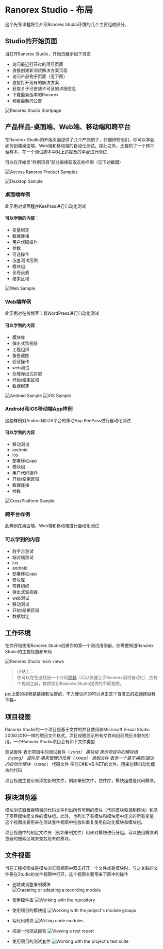 # Ranorex Studio - 布局

这个先导课程将会介绍Ranorex Studio环境的几个主要组成部分。

## Studio的开始页面

当打开Ranorex Studio，开始页展示如下页面

- 访问最近打开过的项目页面
- 直接创建新测试解决方案页面
- 访问产品例子页面（见下图）
- 直接打开现有的解决方案
- 获取关于已安装许可证的详细信息
- 下载最新版本的Ranorex 
- 观看最新的公告


![Ranorex Studio Startpage](http://p6g5m4isy.bkt.clouddn.com/image/layout/001-ranorex-studio-startpage.png-yellowWM)

## 产品样品-桌面端、Web端、移动端和跨平台

在Ranorex Studio的开始页面提供了几个产品例子，仔细研究他们，你可以学会如何创建桌面端、Web端和移动端的自动化测试。除此之外，还提供了一个跨平台样本，在一个测试脚本中对上述提及的平台进行测试

可以在开始页“样例项目”部分直接获取这些样例（见下述截图）

![Access Ranorex Product Samples](http://p6g5m4isy.bkt.clouddn.com/image/layout/002-ranorex-product-samples.png-whiteWM)

![Desktop Sample](http://p6g5m4isy.bkt.clouddn.com/image/layout/003-product-samples-desktop.png)

### 桌面端样例

此示例对桌面程序KeePass进行自动化测试       

#### 可以学到的内容：

- 变量绑定
- 数据连接
- 用户代码操作
- 参数
- 可选操作
- 嵌套测试用例
- 模块组
- 全局设置
- 结束区域

![Web Sample](https://raw.githubusercontent.com/taylortaurus/Rx_PicBed/master/compress/004-product-samples-web.png)

### Web端样例 

此示例对在线博客工具WordPress进行自动化测试

#### 可以学到的内容

- 模块库
- 弹出式监视器
- 工程组织
- 报告截图
- 验证操作
- web测试
- 处理弹出式彩蛋
- 开始/结束区域
- 数据绑定


![Android Sample](http://p6g5m4isy.bkt.clouddn.com/image/layout/005-product-samples-android.png)
![iOS Sample](http://p6g5m4isy.bkt.clouddn.com/image/layout/006-product-samples-ios.png)


### Android和iOS移动端App样例

这些样例对Android和iOS平台的移动App KeePass进行自动化测试

#### 可以学到的内容

- 移动测试
- android
- ios
- 部署移动app
- 模块组
- 用户代码操作
- 开始/结束区域
- 数据连接
- 参数

![CrossPlatform Sample](http://p6g5m4isy.bkt.clouddn.com/image/layout/007-product-samples-crossplatform.png)

### 跨平台样例

此样例在桌面端、Web端和移动端进行自动化测试

### 可以学到的内容

- 跨平台测试
- 端对端测试
- ios
- android
- 部署移动app
- 模块库
- 项目组织
- 弹出式监视器
- web测试
- 移动测试
- 开始/结束区域
- 数据绑定

## 工作环境

在你开始使用Ranorex Studio创建你的第一个测试用例前，你需要知道Ranorex Studio的主要视图和布局

![Ranorex Studio main views](http://p6g5m4isy.bkt.clouddn.com/image/layout/008-ranorex-studio-main-views.png-blackWM)


> 小贴士：  
> 你可以在在这找到一个介绍[视频][1]（可以快速上手Ranorex测试自动化）,在每个视频之前，你将学到Ranorex Studio提供的不同视图。

ps:上面的视频是链接到油管的，不方便访问的可以点击这个百度云的[视频][2]~~还没有下载~~~



## 项目视图

Ranorex Studio的一个项目是基于文件的并且使用和Microsoft Visual Studio 2008/2010一样的项目文件格式。项目视图显示所有文件和目前项目关联的引用。一个Ranorex Studio项目会有如下文件类型

测试套件  表示项目中的测试套件（*.rxtst）
模块组    表示项目中的模块组（*rxtmg）
控件库    用来管理UI元素（*.rxrep）
录制文件  表示一个基于捕获/回访的自动化模块（*.rxrec）
代码文件  任何C#和VB.NET的文件，用来创建自动化模块的代码

项目视图主要用来添加新的文件，例如录制文件，控件库，模块组或是代码模块。

## 模块浏览器

模块浏览器根据项目的代码文件列出所有可用的模块（代码模块和录制模块）和基于项目模块组文件的模块组。此外，也列出了有模块和模块组中定义的所有变量。这个视图主要用来在测试套件视图中拖放和重复使用自动化模块和模块组。

项目视图中的制定文件夹（例如录制文件）用来对模块进行分组。可以使用模块浏览器的搜索区域来查找现有的模块。

## 文件视图

当在工程视图或是模块浏览器视图中双击打开一个文件或是模块时，与之关联的文件将在Studio的文件视图中打开，这个视图主要用来下图中的操作

- 创建或调整录制模块  
  ![Craeating or adapting a recording module](http://p6g5m4isy.bkt.clouddn.com/image/layout/009-Recording-with-Repository.png-blackWM)

- 使用控件库
  ![Working with the repository](http://p6g5m4isy.bkt.clouddn.com/image/layout/010-Repository.png-blackWM)

- 使用项目的模块组
  ![Working with the project's module groups](http://p6g5m4isy.bkt.clouddn.com/image/layout/011-Module-Groups.png-blackWM)

- 写代码模块
  ![Writing code modules](http://p6g5m4isy.bkt.clouddn.com/image/layout/012-Code-Module.png-blackWM)

- 阅读一份测试报告
  ![Viewing a test report](http://p6g5m4isy.bkt.clouddn.com/image/layout/013-viewing-a-test-report.png-blackWM)

- 使用项目的测试套件
  ![Working with the project's test suite](http://p6g5m4isy.bkt.clouddn.com/image/layout/014-working-with-the-test-suite.png-blackWM)


[1]:http://youtube.com/watch?v=0S_YC7uwI-s

[2]:http://taylortaurus.top


































